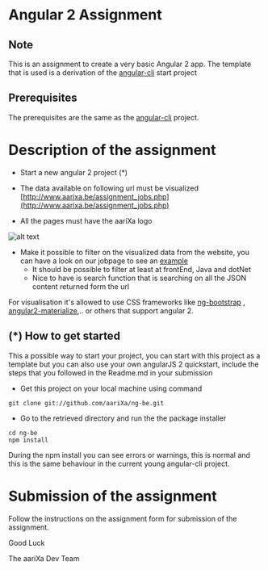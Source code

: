 # Angular 2 Assignment

## Note
This is an assignment to create a very basic Angular 2 app. The template that is used is a derivation of the [angular-cli](https://github.com/angular/angular-cli) start project 

## Prerequisites
The prerequisites are the same as the [angular-cli](https://github.com/angular/angular-cli) project.  

# Description of the assignment

* Start a new angular 2 project (*)

* The data available on following url must be visualized
  [http://www.aarixa.be/assignment_jobs.php](http://www.aarixa.be/assignment_jobs.php)
  
* All the pages must have the aariXa logo

![alt text](http://www.aarixa.be/wp-content/uploads/2016/05/aariXa.png "Logo aariXa")


* Make it possible to filter on the visualized data from the website, you can have a look on our jobpage to see an [example](http://www.aarixa.be/jobs/)
  * It should be possible to filter at least at frontEnd, Java and dotNet
  * Nice to have is search function that is searching on all the JSON content returned form the url

For visualisation it's allowed to use CSS frameworks like [ng-bootstrap](https://github.com/ng-bootstrap/ng-bootstrap) , [angular2-materialize](https://www.npmjs.com/package/angular2-materialize),.. or others that support angular 2.


## (*) How to get started 
This a possible way to start your project, you can start with this project as a template but you can also use your own angularJS 2 quickstart, include the steps that you followed in the Readme.md in your submission

* Get this project on your local machine using command
``` dos
git clone git://github.com/aariXa/ng-be.git
```

* Go to the retrieved directory and run the the package installer
``` dos
cd ng-be
npm install
```
During the npm install you can see errors or warnings, this is normal and this is the same behaviour in the current young angular-cli project.

 

# Submission of the assignment

Follow the instructions on the assignment form for submission of the assignment.

Good Luck

The aariXa Dev Team
